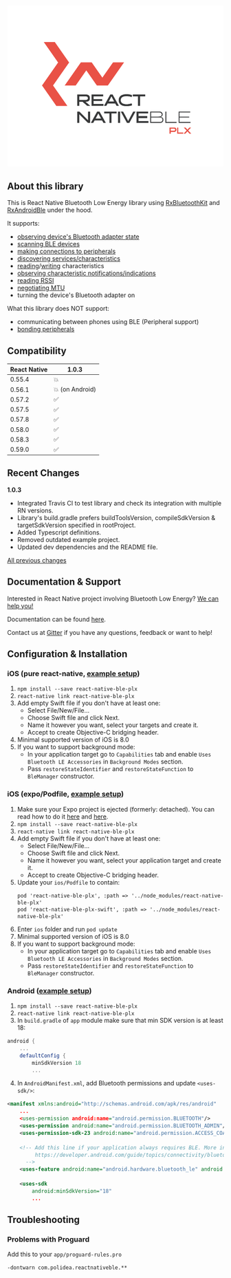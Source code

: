 <p align="center">
  <img alt="react-native-ble-plx" src="docs/logo.png" />
</p>

## About this library

This is React Native Bluetooth Low Energy library using [RxBluetoothKit](https://github.com/Polidea/RxBluetoothKit) and [RxAndroidBle](https://github.com/Polidea/RxAndroidBle) under the hood.

It supports:

- [observing device's Bluetooth adapter state](https://github.com/Polidea/react-native-ble-plx/wiki/Bluetooth-Adapter-State)
- [scanning BLE devices](https://github.com/Polidea/react-native-ble-plx/wiki/Bluetooth-Scanning)
- [making connections to peripherals](https://github.com/Polidea/react-native-ble-plx/wiki/Device-Connecting)
- [discovering services/characteristics](https://github.com/Polidea/react-native-ble-plx/wiki/Device-Service-Discovery)
- [reading](https://github.com/Polidea/react-native-ble-plx/wiki/Characteristic-Reading)/[writing](https://github.com/Polidea/react-native-ble-plx/wiki/Characteristic-Writing) characteristics
- [observing characteristic notifications/indications](https://github.com/Polidea/react-native-ble-plx/wiki/Characteristic-Notifying)
- [reading RSSI](https://github.com/Polidea/react-native-ble-plx/wiki/RSSI-Reading)
- [negotiating MTU](https://github.com/Polidea/react-native-ble-plx/wiki/MTU-Negotiation)
- turning the device's Bluetooth adapter on

What this library does NOT support:

- communicating between phones using BLE (Peripheral support)
- [bonding peripherals](https://github.com/Polidea/react-native-ble-plx/wiki/Device-Bonding)

## Compatibility

React Native | 1.0.3
------------ | -------------
0.55.4 | :boom:
0.56.1 | :boom: (on Android)
0.57.2 | :white_check_mark:
0.57.5 | :white_check_mark:
0.57.8 | :white_check_mark:
0.58.0 | :white_check_mark:
0.58.3 | :white_check_mark:
0.59.0 | :white_check_mark:

## Recent Changes

**1.0.3**

- Integrated Travis CI to test library and check its integration with multiple RN versions.
- Library's build.gradle prefers buildToolsVersion, compileSdkVersion & targetSdkVersion specified in rootProject.
- Added Typescript definitions.
- Removed outdated example project.
- Updated dev dependencies and the README file.

[All previous changes](CHANGELOG.md)

## Documentation & Support

Interested in React Native project involving Bluetooth Low Energy? [We can help you!](https://www.polidea.com/react-native)

Documentation can be found [here](https://polidea.github.io/react-native-ble-plx/).

Contact us at [Gitter](https://gitter.im/RxBLELibraries/react-native-ble) if you have any questions, feedback or want to help!

## Configuration & Installation

### iOS (pure react-native, [example setup](https://github.com/Cierpliwy/SensorTag))

1. `npm install --save react-native-ble-plx`
2. `react-native link react-native-ble-plx`
3. Add empty Swift file if you don't have at least one:
   - Select File/New/File...
   - Choose Swift file and click Next.
   - Name it however you want, select your targets and create it.
   - Accept to create Objective-C bridging header.
4. Minimal supported version of iOS is 8.0
5. If you want to support background mode:
   - In your application target go to `Capabilities` tab and enable `Uses Bluetooth LE Accessories` in
     `Background Modes` section.
   - Pass `restoreStateIdentifier` and `restoreStateFunction` to `BleManager` constructor.

### iOS (expo/Podfile, [example setup](https://github.com/Cierpliwy/SensorTagExpo))

1. Make sure your Expo project is ejected (formerly: detached). You can read how to do it [here](https://docs.expo.io/versions/v32.0.0/expokit/eject/) and [here](https://docs.expo.io/versions/latest/expokit/expokit).
2. `npm install --save react-native-ble-plx`
3. `react-native link react-native-ble-plx`
4. Add empty Swift file if you don't have at least one:
   - Select File/New/File...
   - Choose Swift file and click Next.
   - Name it however you want, select your application target and create it.
   - Accept to create Objective-C bridging header.
5. Update your `ios/Podfile` to contain:
   ```
   pod 'react-native-ble-plx', :path => '../node_modules/react-native-ble-plx'
   pod 'react-native-ble-plx-swift', :path => '../node_modules/react-native-ble-plx'
   ```
6. Enter `ios` folder and run `pod update`
7. Minimal supported version of iOS is 8.0
8. If you want to support background mode:
   - In your application target go to `Capabilities` tab and enable `Uses Bluetooth LE Accessories` in
     `Background Modes` section.
   - Pass `restoreStateIdentifier` and `restoreStateFunction` to `BleManager` constructor.

### Android ([example setup](https://github.com/Cierpliwy/SensorTag))

1. `npm install --save react-native-ble-plx`
2. `react-native link react-native-ble-plx`
3. In `build.gradle` of `app` module make sure that min SDK version is at least 18:

```groovy
android {
    ...
    defaultConfig {
        minSdkVersion 18
        ...
```

4. In `AndroidManifest.xml`, add Bluetooth permissions and update `<uses-sdk/>`:

```xml
<manifest xmlns:android="http://schemas.android.com/apk/res/android"
    ...
    <uses-permission android:name="android.permission.BLUETOOTH"/>
    <uses-permission android:name="android.permission.BLUETOOTH_ADMIN"/>
    <uses-permission-sdk-23 android:name="android.permission.ACCESS_COARSE_LOCATION"/>

    <!-- Add this line if your application always requires BLE. More info can be found on:
         https://developer.android.com/guide/topics/connectivity/bluetooth-le.html#permissions
      -->
    <uses-feature android:name="android.hardware.bluetooth_le" android:required="true"/>

    <uses-sdk
        android:minSdkVersion="18"
        ...
```

## Troubleshooting

### Problems with Proguard

Add this to your `app/proguard-rules.pro`

```
-dontwarn com.polidea.reactnativeble.**
```
